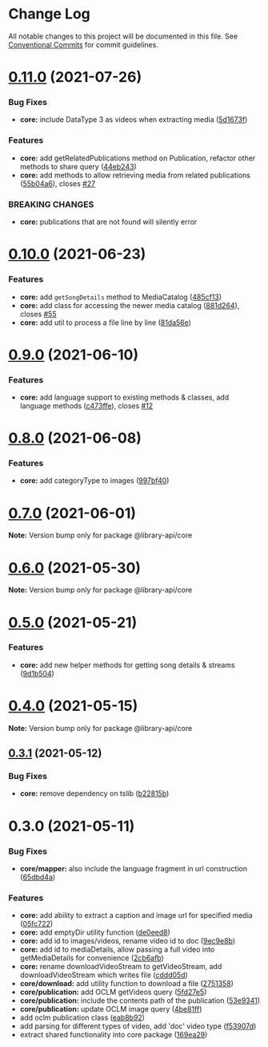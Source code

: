 # Change Log

All notable changes to this project will be documented in this file.
See [Conventional Commits](https://conventionalcommits.org) for commit guidelines.

# [0.11.0](https://github.com/BenShelton/library-api/compare/v0.10.1...v0.11.0) (2021-07-26)


### Bug Fixes

* **core:** include DataType 3 as videos when extracting media ([5d1673f](https://github.com/BenShelton/library-api/commit/5d1673fc3ef8a9ab7ac230c8c8ccdf79d036bc98))


### Features

* **core:** add getRelatedPublications method on Publication, refactor other methods to share query ([44eb243](https://github.com/BenShelton/library-api/commit/44eb2435960646578665a1f8374712fabd58c2ee))
* **core:** add methods to allow retrieving media from related publications ([55b04a6](https://github.com/BenShelton/library-api/commit/55b04a67b92a1e73a387eea720c905db69efba2c)), closes [#27](https://github.com/BenShelton/library-api/issues/27)


### BREAKING CHANGES

* **core:** publications that are not found will silently error





# [0.10.0](https://github.com/BenShelton/library-api/compare/v0.9.1...v0.10.0) (2021-06-23)


### Features

* **core:** add `getSongDetails` method to MediaCatalog ([485cf13](https://github.com/BenShelton/library-api/commit/485cf139078eef90b98d958acc861d744d2a2c93))
* **core:** add class for accessing the newer media catalog ([881d264](https://github.com/BenShelton/library-api/commit/881d264477e4a9e883757fc9591828755cb9efa8)), closes [#55](https://github.com/BenShelton/library-api/issues/55)
* **core:** add util to process a file line by line ([81da56e](https://github.com/BenShelton/library-api/commit/81da56e877eddfba6636f9207ee86bccc3f486f4))





# [0.9.0](https://github.com/BenShelton/library-api/compare/v0.8.0...v0.9.0) (2021-06-10)


### Features

* **core:** add language support to existing methods & classes, add language methods ([c473ffe](https://github.com/BenShelton/library-api/commit/c473ffe1b5d3d09a23655793151875053c8327bf)), closes [#12](https://github.com/BenShelton/library-api/issues/12)





# [0.8.0](https://github.com/BenShelton/library-api/compare/v0.7.0...v0.8.0) (2021-06-08)


### Features

* **core:** add categoryType to images ([997bf40](https://github.com/BenShelton/library-api/commit/997bf40f9e47092bf7c09add899811c0e891352b))





# [0.7.0](https://github.com/BenShelton/library-api/compare/v0.6.2...v0.7.0) (2021-06-01)

**Note:** Version bump only for package @library-api/core





# [0.6.0](https://github.com/BenShelton/library-api/compare/v0.5.0...v0.6.0) (2021-05-30)

**Note:** Version bump only for package @library-api/core





# [0.5.0](https://github.com/BenShelton/library-api/compare/v0.4.0...v0.5.0) (2021-05-21)


### Features

* **core:** add new helper methods for getting song details & streams ([9d1b504](https://github.com/BenShelton/library-api/commit/9d1b504f18f150af63a98d7a210c290f7afdf47c))





# [0.4.0](https://github.com/BenShelton/library-api/compare/v0.3.1...v0.4.0) (2021-05-15)

**Note:** Version bump only for package @library-api/core





## [0.3.1](https://github.com/BenShelton/library-api/compare/v0.3.0...v0.3.1) (2021-05-12)


### Bug Fixes

* **core:** remove dependency on tslib ([b22815b](https://github.com/BenShelton/library-api/commit/b22815bd43137cecad5583fa3311144bf65c8fac))





# 0.3.0 (2021-05-11)


### Bug Fixes

* **core/mapper:** also include the language fragment in url construction ([65dbd4a](https://github.com/BenShelton/library-api/commit/65dbd4a06dd00ceb8d61cd30a7b304827b68dd46))


### Features

* **core:** add ability to extract a caption and image url for specified media ([05fc722](https://github.com/BenShelton/library-api/commit/05fc7226203f6a17b3b5786f872c5a8eb0dda77c))
* **core:** add emptyDir utility function ([de0eed8](https://github.com/BenShelton/library-api/commit/de0eed89d4e4c24666449f6a41def42ae8c757e6))
* **core:** add id to images/videos, rename video id to doc ([9ec9e8b](https://github.com/BenShelton/library-api/commit/9ec9e8ba6608a4234aab6183b81e87a7c0b0950d))
* **core:** add id to mediaDetails, allow passing a full video into getMediaDetails for convenience ([2cb6afb](https://github.com/BenShelton/library-api/commit/2cb6afb4e34b46127ccd53a74d588e27258b5495))
* **core:** rename downloadVideoStream to getVideoStream, add downloadVideoStream which writes file ([cddd05d](https://github.com/BenShelton/library-api/commit/cddd05df59e6595cc446bdf590ae1643ae09ee99))
* **core/download:** add utility function to download a file ([2751358](https://github.com/BenShelton/library-api/commit/2751358359e25aafd477d7e1534f4a4b0680416d))
* **core/publication:** add OCLM getVideos query ([5fd27e5](https://github.com/BenShelton/library-api/commit/5fd27e597272a7b747e457c7c6a6c6ff6d0c5e2f))
* **core/publication:** include the contents path of the publication ([53e9341](https://github.com/BenShelton/library-api/commit/53e934134f0c2955e962b781c92d549522c5617b))
* **core/publication:** update OCLM image query ([4be81ff](https://github.com/BenShelton/library-api/commit/4be81ff7fc41bfb216e8259522cab697d34f8820))
* add oclm publication class ([eab8b92](https://github.com/BenShelton/library-api/commit/eab8b926d2d0457890ffeaad5821a56dc27dc1cc))
* add parsing for different types of video, add 'doc' video type ([f53907d](https://github.com/BenShelton/library-api/commit/f53907d01eb7b234bf048696f2f9135e94580306))
* extract shared functionality into core package ([169ea29](https://github.com/BenShelton/library-api/commit/169ea29eacf0048d2de3e0b8101372531fdc24fe))
